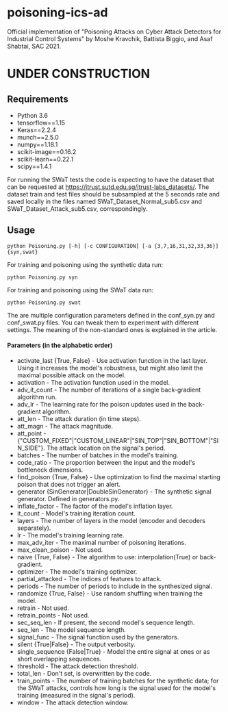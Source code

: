 # poisoning-ics-ad
Official implementation of "Poisoning Attacks on Cyber Attack Detectors for Industrial Control Systems" by Moshe Kravchik, Battista Biggio, and Asaf Shabtai, SAC 2021.
# UNDER CONSTRUCTION
## Requirements
 * Python 3.6
 * tensorflow==1.15
 * Keras==2.2.4
 * munch==2.5.0
 * numpy==1.18.1
 * scikit-image==0.16.2
 * scikit-learn==0.22.1
 * scipy==1.4.1

For running the SWaT tests the code is expecting to have the dataset that can be requested at https://itrust.sutd.edu.sg/itrust-labs_datasets/.
The dataset train and test files should be subsampled at the 5 seconds rate and saved locally in the files named SWaT_Dataset_Normal_sub5.csv and SWaT_Dataset_Attack_sub5.csv, correspondingly.
  
## Usage
```blockquote
python Poisoning.py [-h] [-c CONFIGURATION] [-a {3,7,16,31,32,33,36}] {syn,swat}
```
For training and poisoning using the synthetic data run:
```blockquote
python Poisoning.py syn
```

For training and poisoning using the SWaT data run:
```blockquote
python Poisoning.py swat
```

The are multiple configuration parameters defined in the conf_syn.py and conf_swat.py files. You can tweak them to experiment with different settings.
The meaning of the non-standard ones is explained in the article.

#### Parameters (in the alphabetic order)
* activate_last {True, False} - Use activation function in the last layer. Using it increases the model's robustness, but might also limit the maximal possible attack on the model. 
* activation - The activation function used in the model.
* adv_it_count - The number of iterations of a single back-gradient algorithm run.
* adv_lr - The learning rate for the poison updates used in the back-gradient algorithm.
* att_len - The attack duration (in time steps).
* att_magn - The attack magnitude.
* att_point - {"CUSTOM_FIXED"|"CUSTOM_LINEAR"|"SIN_TOP"|"SIN_BOTTOM"|"SIN_SIDE"}. The attack location on the signal's period.
* batches - The number of batches in the model's training.
* code_ratio - The proportion between the input and the model's bottleneck dimensions.
* find_poison {True, False} - Use optimization to find the maximal starting poison that does not trigger an alert.
* generator {SinGenerator|DoubleSinGenerator} - The synthetic signal generator. Defined in generators.py. 
* inflate_factor - The factor of the model's inflation layer.
* it_count - Model's training iteration count.
* layers - The number of layers in the model (encoder and decoders separately).
* lr - The model's training learning rate.
* max_adv_iter - The maximal number of poisoning iterations.
* max_clean_poison - Not used.
* naive {True, False} - The algorithm to use: interpolation(True) or back-gradient.
* optimizer - The model's training optimizer.
* partial_attacked - The indices of features to attack.
* periods - The number of periods to include in the synthesized signal. 
* randomize {True, False} - Use random shuffling when training the model.
* retrain - Not used.
* retrain_points - Not used.
* sec_seq_len - If present, the second model's sequence length.
* seq_len - The model sequence length. 
* signal_func - The signal function used by the generators.
* silent {True|False} - The output verbosity.
* single_sequence {False|True} - Model the entire signal at ones or as short overlapping sequences.
* threshold - The attack detection threshold.
* total_len - Don't set, is overwritten by the code.
* train_points - The number of training batches for the synthetic data; for the SWaT attacks, controls how long is the signal used for the model's training (measured in the signal's period). 
* window - The attack detection window.
